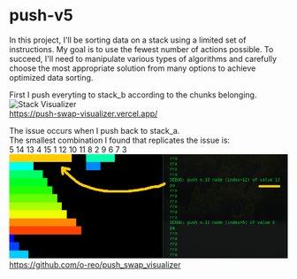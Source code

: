# push-v5
In this project, I'll be sorting data on a stack using a limited set of instructions. My goal is to use the fewest number of actions possible. To succeed, I'll need to manipulate various types of algorithms and carefully choose the most appropriate solution from many options to achieve optimized data sorting.

First I push everyting to stack_b according to the chunks belonging.
![Stack Visualizer](https://i.ibb.co/cXBYVL1/stack-visualizer.png)                
https://push-swap-visualizer.vercel.app/
        
The issue occurs when I push back to stack_a.      
The smallest combination I found that replicates the issue is:      
5 14 13 4 15 1 12 10 11 8 2 9 6 7 3
![Issue Visualized](https://raw.githubusercontent.com/buggcatcher/push-v5/main/issue_visualized.png)                
https://github.com/o-reo/push_swap_visualizer


